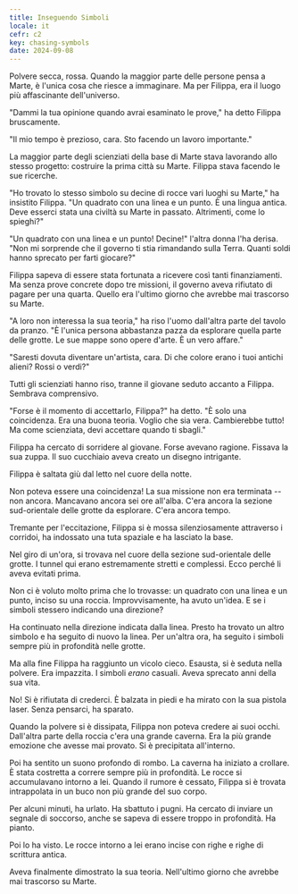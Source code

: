 ```yaml
---
title: Inseguendo Simboli
locale: it
cefr: c2
key: chasing-symbols
date: 2024-09-08
---
```


Polvere secca, rossa. Quando la maggior parte delle persone pensa a Marte, è l'unica cosa che riesce a immaginare. Ma per Filippa, era il luogo più affascinante dell'universo.

"Dammi la tua opinione quando avrai esaminato le prove," ha detto Filippa bruscamente.

"Il mio tempo è prezioso, cara. Sto facendo un lavoro importante."

La maggior parte degli scienziati della base di Marte stava lavorando allo stesso progetto: costruire la prima città su Marte. Filippa stava facendo le sue ricerche.

"Ho trovato lo stesso simbolo su decine di rocce vari luoghi su Marte," ha insistito Filippa. "Un quadrato con una linea e un punto. È una lingua antica. Deve esserci stata una civiltà su Marte in passato. Altrimenti, come lo spieghi?"

"Un quadrato con una linea e un punto! Decine!" l'altra donna l'ha derisa. "Non mi sorprende che il governo ti stia rimandando sulla Terra. Quanti soldi hanno sprecato per farti giocare?"

Filippa sapeva di essere stata fortunata a ricevere così tanti finanziamenti. Ma senza prove concrete dopo tre missioni, il governo aveva rifiutato di pagare per una quarta. Quello era l'ultimo giorno che avrebbe mai trascorso su Marte.

"A loro non interessa la sua teoria," ha riso l'uomo dall'altra parte del tavolo da pranzo. "È l'unica persona abbastanza pazza da esplorare quella parte delle grotte. Le sue mappe sono opere d'arte. È un vero affare."

"Saresti dovuta diventare un'artista, cara. Di che colore erano i tuoi antichi alieni? Rossi o verdi?"

Tutti gli scienziati hanno riso, tranne il giovane seduto accanto a Filippa. Sembrava comprensivo.

"Forse è il momento di accettarlo, Filippa?" ha detto. "È solo una coincidenza. Era una buona teoria. Voglio che sia vera. Cambierebbe tutto! Ma come scienziata, devi accettare quando ti sbagli."

Filippa ha cercato di sorridere al giovane. Forse avevano ragione. Fissava la sua zuppa. Il suo cucchiaio aveva creato un disegno intrigante.

Filippa è saltata giù dal letto nel cuore della notte.

Non poteva essere una coincidenza! La sua missione non era terminata -- non ancora. Mancavano ancora sei ore all'alba. C'era ancora la sezione sud-orientale delle grotte da esplorare. C'era ancora tempo.

Tremante per l'eccitazione, Filippa si è mossa silenziosamente attraverso i corridoi, ha indossato una tuta spaziale e ha lasciato la base.

Nel giro di un'ora, si trovava nel cuore della sezione sud-orientale delle grotte. I tunnel qui erano estremamente stretti e complessi. Ecco perché li aveva evitati prima.

Non ci è voluto molto prima che lo trovasse: un quadrato con una linea e un punto, inciso su una roccia. Improvvisamente, ha avuto un'idea. E se i simboli stessero indicando una direzione?

Ha continuato nella direzione indicata dalla linea. Presto ha trovato un altro simbolo e ha seguito di nuovo la linea. Per un'altra ora, ha seguito i simboli sempre più in profondità nelle grotte.

Ma alla fine Filippa ha raggiunto un vicolo cieco. Esausta, si è seduta nella polvere. Era impazzita. I simboli *erano* casuali. Aveva sprecato anni della sua vita.

No! Si è rifiutata di crederci. È balzata in piedi e ha mirato con la sua pistola laser. Senza pensarci, ha sparato.

Quando la polvere si è dissipata, Filippa non poteva credere ai suoi occhi. Dall'altra parte della roccia c'era una grande caverna. Era la più grande emozione che avesse mai provato. Si è precipitata all'interno.

Poi ha sentito un suono profondo di rombo. La caverna ha iniziato a crollare. È stata costretta a correre sempre più in profondità. Le rocce si accumulavano intorno a lei. Quando il rumore è cessato, Filippa si è trovata intrappolata in un buco non più grande del suo corpo.

Per alcuni minuti, ha urlato. Ha sbattuto i pugni. Ha cercato di inviare un segnale di soccorso, anche se sapeva di essere troppo in profondità. Ha pianto.

Poi lo ha visto. Le rocce intorno a lei erano incise con righe e righe di scrittura antica.

Aveva finalmente dimostrato la sua teoria. Nell'ultimo giorno che avrebbe mai trascorso su Marte.